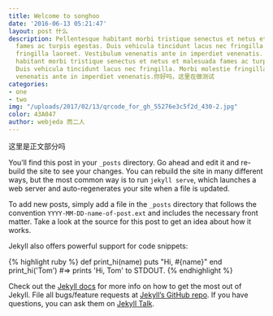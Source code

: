 ```yaml
---
title: Welcome to songhoo
date: '2016-06-13 05:21:47'
layout: post 什么
description: Pellentesque habitant morbi tristique senectus et netus et malesuada
  fames ac turpis egestas. Duis vehicula tincidunt lacus nec fringilla. Morbi molestie
  fringilla laoreet. Vestibulum venenatis ante in imperdiet venenatis. Pellentesque
  habitant morbi tristique senectus et netus et malesuada fames ac turpis egestas.
  Duis vehicula tincidunt lacus nec fringilla. Morbi molestie fringilla laoreet. Vestibulum
  venenatis ante in imperdiet venenatis.你好吗，这里在做测试
categories:
- one
- two
img: "/uploads/2017/02/13/qrcode_for_gh_55276e3c5f2d_430-2.jpg"
color: 43A047
author: webjeda 而二人
---
```

这里是正文部分吗

You’ll find this post in your `_posts` directory. Go ahead and edit it and re-build the site to see your changes. You can rebuild the site in many different ways, but the most common way is to run `jekyll serve`, which launches a web server and auto-regenerates your site when a file is updated.

To add new posts, simply add a file in the `_posts` directory that follows the convention `YYYY-MM-DD-name-of-post.ext` and includes the necessary front matter. Take a look at the source for this post to get an idea about how it works.

Jekyll also offers powerful support for code snippets:

{% highlight ruby %} def print_hi(name) puts "Hi, #{name}" end print_hi('Tom') #=> prints 'Hi, Tom' to STDOUT. {% endhighlight %}

Check out the [Jekyll docs](http://jekyllrb.com/docs/home) for more info on how to get the most out of Jekyll. File all bugs/feature requests at [Jekyll’s GitHub repo](https://github.com/jekyll/jekyll). If you have questions, you can ask them on [Jekyll Talk](https://talk.jekyllrb.com/).